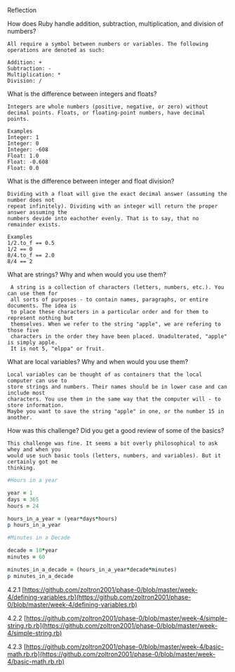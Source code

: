 Reflection

How does Ruby handle addition, subtraction, multiplication, and division of numbers?
	
	All require a symbol between numbers or variables. The following operations are denoted as such:

	Addition: +
	Subtraction: -
	Multiplication: *
	Division: /

What is the difference between integers and floats?
	
	Integers are whole numbers (positive, negative, or zero) without decimal points. Floats, or floating-point numbers, have decimal points.

	Examples
	Integer: 1
	Integer: 0
	Integer: -608
	Float: 1.0
	Float: -0.608
	Float: 0.0

What is the difference between integer and float division?
	
	Dividing with a float will give the exact decimal answer (assuming the number does not 
	repeat infinitely). Dividing with an integer will return the proper answer assuming the 
	numbers devide into eachother evenly. That is to say, that no remainder exists.

	Examples
	1/2.to_f == 0.5
	1/2 == 0
	8/4.to_f == 2.0
	8/4 == 2

What are strings? Why and when would you use them?
	
	 A string is a collection of characters (letters, numbers, etc.). You can use them for 
	 all sorts of purposes - to contain names, paragraphs, or entire documents. The idea is 
	 to place these characters in a particular order and for them to represent nothing but 
	 themselves. When we refer to the string "apple", we are refering to those five 
	 characters in the order they have been placed. Unadulterated, "apple" is simply apple. 
	 It is not 5, "elppa" or fruit.

What are local variables? Why and when would you use them?
	
	Local variables can be thought of as containers that the local computer can use to 
	store strings and numbers. Their names should be in lower case and can include most 
	characters. You use them in the same way that the computer will - to store information. 
	Maybe you want to save the string "apple" in one, or the number 15 in another.

How was this challenge? Did you get a good review of some of the basics?

	This challenge was fine. It seems a bit overly philosophical to ask whey and when you 
	would use such basic tools (letters, numbers, and variables). But it certainly got me 
	thinking.

```ruby
#Hours in a year

year = 1
days = 365
hours = 24

hours_in_a_year = (year*days*hours)
p hours_in_a_year

#Minutes in a Decade

decade = 10*year
minutes = 60

minutes_in_a_decade = (hours_in_a_year*decade*minutes)
p minutes_in_a_decade
```

4.2.1 
[https://github.com/zoltron2001/phase-0/blob/master/week-4/defining-variables.rb](https://github.com/zoltron2001/phase-0/blob/master/week-4/defining-variables.rb)

4.2.2
[https://github.com/zoltron2001/phase-0/blob/master/week-4/simple-string.rb.rb](https://github.com/zoltron2001/phase-0/blob/master/week-4/simple-string.rb)

4.2.3
[https://github.com/zoltron2001/phase-0/blob/master/week-4/basic-math.rb.rb](https://github.com/zoltron2001/phase-0/blob/master/week-4/basic-math.rb.rb)